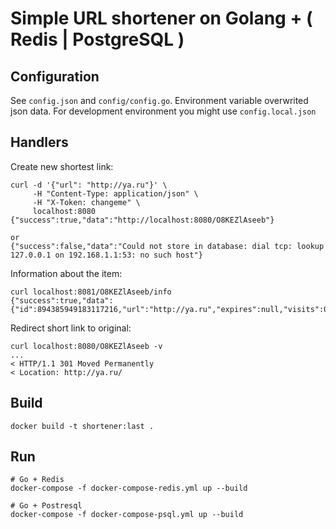 # Simple URL shortener on Golang + ( Redis | PostgreSQL )

## Configuration
See `config.json` and `config/config.go`. Environment variable overwrited json data.
For development environment you might use `config.local.json`

## Handlers

Create new shortest link:

    curl -d '{"url": "http://ya.ru"}' \
         -H "Content-Type: application/json" \
         -H "X-Token: changeme" \
         localhost:8080
    {"success":true,"data":"http://localhost:8080/O8KEZlAseeb"}

    or
    {"success":false,"data":"Could not store in database: dial tcp: lookup 127.0.0.1 on 192.168.1.1:53: no such host"}

Information about the item:

    curl localhost:8081/O8KEZlAseeb/info
    {"success":true,"data":{"id":894385949183117216,"url":"http://ya.ru","expires":null,"visits":0}}


Redirect short link to original:

    curl localhost:8080/O8KEZlAseeb -v
    ...
    < HTTP/1.1 301 Moved Permanently
    < Location: http://ya.ru/

## Build

    docker build -t shortener:last .

## Run

    # Go + Redis
    docker-compose -f docker-compose-redis.yml up --build

    # Go + Postresql
    docker-compose -f docker-compose-psql.yml up --build